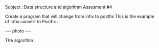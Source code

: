 Subject : Data structure and algorithm
Assesment #4

Create a program that will change from infix to postfix
This is the example of Infix convert to Postfix :

--- photo ---

The algorithm :
